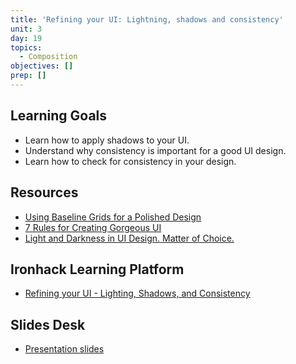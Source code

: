 ```yaml
---
title: 'Refining your UI: Lightning, shadows and consistency'
unit: 3
day: 19
topics:
  - Composition
objectives: []
prep: []
---
```

Learning Goals
--------------

- Learn how to apply shadows to your UI.
- Understand why consistency is important for a good UI design.
- Learn how to check for consistency in your design.

Resources
---------

- [Using Baseline Grids for a Polished Design](https://www.youtube.com/watch?v=-Kp66bBZoy8)
- [7 Rules for Creating Gorgeous UI ](https://medium.com/@erikdkennedy/7-rules-for-creating-gorgeous-ui-part-1-559d4e805cda)
- [Light and Darkness in UI Design. Matter of Choice.](https://uxplanet.org/light-and-darkness-in-ui-design-matter-of-choice-954e47c92ce7)

Ironhack Learning Platform
--------------------------

- [Refining your UI - Lighting, Shadows, and Consistency](http://learn.ironhack.com/#/learning_unit/7079)

Slides Desk
-----------

- [Presentation slides](https://docs.google.com/presentation/d/13POnLVbWj5vc2dLzUWWQu2lIJO2UV_iZAhaXslJeG9k/edit#slide=id.g4123adfa1f_2_50)
